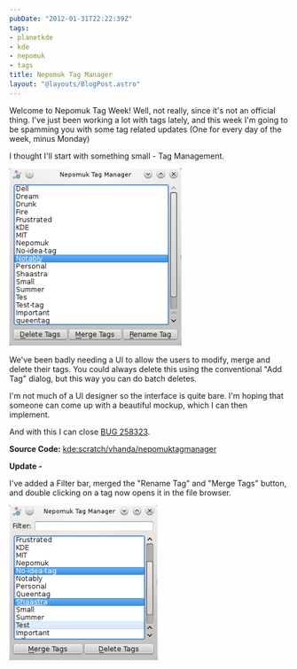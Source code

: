 ```yaml
---
pubDate: "2012-01-31T22:22:39Z"
tags:
- planetkde
- kde
- nepomuk
- tags
title: Nepomuk Tag Manager
layout: "@layouts/BlogPost.astro"
---
```


Welcome to Nepomuk Tag Week! Well, not really, since it's not an
official thing. I've just been working a lot with tags lately, and this
week I'm going to be spamming you with some tag related updates (One for
every day of the week, minus Monday)

I thought I'll start with something small - Tag Management.

![Sweet and simple][]

We've been badly needing a UI to allow the users to modify, merge and
delete their tags. You could always delete this using the conventional
"Add Tag" dialog, but this way you can do batch deletes.

I'm not much of a UI designer so the interface is quite bare. I'm hoping
that someone can come up with a beautiful mockup, which I can then
implement.

And with this I can close [BUG 258323][].

**Source Code:** [kde:scratch/vhanda/nepomuktagmanager][]

**Update -**

I've added a Filter bar, merged the "Rename Tag" and "Merge Tags"
button, and double clicking on a tag now opens it in the file browser.

![Version 2][]

  [Sweet and simple]: /blog/images/2012/01/31/nepomuk-tag-manager.png
  [BUG 258323]: https://bugs.kde.org/show_bug.cgi?id=258323
  [kde:scratch/vhanda/nepomuktagmanager]: http://quickgit.kde.org/?p=scratch%2Fvhanda%2Fnepomuktagmanager.git&a=summary
  [Version 2]: /blog/images/2012/01/31/nepomuk-tag-manager2.png
